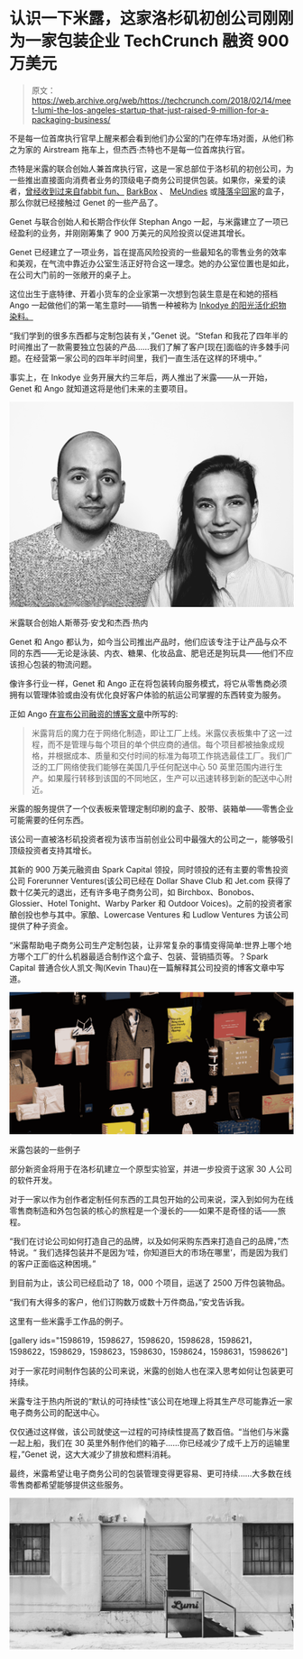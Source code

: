 # 认识一下米露，这家洛杉矶初创公司刚刚为一家包装企业 TechCrunch 融资 900 万美元

> 原文：<https://web.archive.org/web/https://techcrunch.com/2018/02/14/meet-lumi-the-los-angeles-startup-that-just-raised-9-million-for-a-packaging-business/>

不是每一位首席执行官早上醒来都会看到他们办公室的门在停车场对面，从他们称之为家的 Airstream 拖车上，但杰西·杰特也不是每一位首席执行官。

杰特是米露的联合创始人兼首席执行官，这是一家总部位于洛杉矶的初创公司，为一些推出直接面向消费者业务的顶级电子商务公司提供包装。如果你，亲爱的读者，[曾经收到过来自](https://web.archive.org/web/20221024082819/https://www.youtube.com/watch?v=vdsnNKIfFA8)[fabbit fun、](https://web.archive.org/web/20221024082819/https://fabfitfun.com/welcome/) [BarkBox](https://web.archive.org/web/20221024082819/https://www.barkbox.com/) 、 [MeUndies](https://web.archive.org/web/20221024082819/https://www.meundies.com/) 或[降落伞回家](https://web.archive.org/web/20221024082819/https://www.parachutehome.com/)的盒子，那么你就已经接触过 Genet 的一些产品了。

Genet 与联合创始人和长期合作伙伴 Stephan Ango 一起，与米露建立了一项已经盈利的业务，并刚刚筹集了 900 万美元的风险投资以促进其增长。

Genet 已经建立了一项业务，旨在提高风险投资的一些最知名的零售业务的效率和美观，在气流中靠近办公室生活正好符合这一理念。她的办公室位置也是如此，在公司大门前的一张敞开的桌子上。

这位出生于底特律、开着小货车的企业家第一次想到包装生意是在和她的搭档 Ango 一起做他们的第一笔生意时——销售一种被称为 [Inkodye 的阳光活化织物染料。](https://web.archive.org/web/20221024082819/http://www.inkodye.com/)

“我们学到的很多东西都与定制包装有关，”Genet 说。“Stefan 和我花了四年半的时间推出了一款需要独立包装的产品……我们了解了客户[现在]面临的许多棘手问题。在经营第一家公司的四年半时间里，我们一直生活在这样的环境中。”

事实上，在 Inkodye 业务开展大约三年后，两人推出了米露——从一开始，Genet 和 Ango 就知道这将是他们未来的主要项目。

![](img/fde0ccfab07587385d8be059b7d98b32.png)

米露联合创始人斯蒂芬·安戈和杰西·热内

Genet 和 Ango 都认为，如今当公司推出产品时，他们应该专注于让产品与众不同的东西——无论是泳装、内衣、糖果、化妆品盒、肥皂还是狗玩具——他们不应该担心包装的物流问题。

像许多行业一样，Genet 和 Ango 正在将包装转向服务模式，将它从零售商必须拥有以管理体验或由没有优化良好客户体验的航运公司掌握的东西转变为服务。

正如 Ango [在宣布公司融资的博客文章](https://web.archive.org/web/20221024082819/https://medium.com/fuzzy-sharp/custom-manufacturing-should-be-as-scalable-as-the-web-964aaa6f5a37)中所写的:

> 米露背后的魔力在于网络化制造，即让工厂上线。米露仪表板集中了这一过程，而不是管理与每个项目的单个供应商的通信。每个项目都被抽象成规格，并根据成本、质量和交付时间的标准为每项工作挑选最佳工厂。我们广泛的工厂网络使我们能够在美国几乎任何配送中心 50 英里范围内进行生产。如果履行转移到该国的不同地区，生产可以迅速转移到新的配送中心附近。

米露的服务提供了一个仪表板来管理定制印刷的盒子、胶带、装箱单——零售企业可能需要的任何东西。

该公司一直被洛杉矶投资者视为该市当前创业公司中最强大的公司之一，能够吸引顶级投资者支持其增长。

其新的 900 万美元融资由 Spark Capital 领投，同时领投的还有主要的零售投资公司 Forerunner Ventures(该公司已经在 Dollar Shave Club 和 Jet.com 获得了数十亿美元的退出，还有许多电子商务公司，如 Birchbox、Bonobos、Glossier、Hotel Tonight、Warby Parker 和 Outdoor Voices)。之前的投资者家酿创投也参与其中。家酿、Lowercase Ventures 和 Ludlow Ventures 为该公司提供了种子资金。

“米露帮助电子商务公司生产定制包装，让非常复杂的事情变得简单:世界上哪个地方哪个工厂的什么机器最适合制作这个盒子、包装、营销插页等。？Spark Capital 普通合伙人凯文·陶(Kevin Thau)在一篇解释其公司投资的博客文章中写道。

![](img/9fa5dfc7dc49e40842bda7192594916b.png)

米露包装的一些例子

部分新资金将用于在洛杉矶建立一个原型实验室，并进一步投资于这家 30 人公司的软件开发。

对于一家以作为创作者定制任何东西的工具包开始的公司来说，深入到如何为在线零售商制造和外包包装的核心的旅程是一个漫长的——如果不是奇怪的话——旅程。

“我们在讨论公司如何打造自己的品牌，以及如何采购东西来打造自己的品牌，”杰特说。“ 我们选择包装并不是因为‘哇，你知道巨大的市场在哪里’，而是因为我们的客户正面临这种困境。”

到目前为止，该公司已经启动了 18，000 个项目，运送了 2500 万件包装物品。

“我们有大得多的客户，他们订购数万或数十万件商品，”安戈告诉我。

这里有一些米露手工作品的例子。

[gallery ids="1598619，1598627，1598620，1598628，1598621，1598622，1598629，1598623，1598630，1598624，1598631，1598626"]

对于一家花时间制作包装的公司来说，米露的创始人也在深入思考如何让包装更可持续。

米露专注于热内所说的“默认的可持续性”该公司在地理上将其生产尽可能靠近一家电子商务公司的配送中心。

仅仅通过这样做，该公司就使这一过程的可持续性提高了数百倍。“当他们与米露一起上船，我们在 30 英里外制作他们的箱子……你已经减少了成千上万的运输里程，”Genet 说，这大大减少了排放和燃料消耗。

最终，米露希望让电子商务公司的包装管理变得更容易、更可持续……大多数在线零售商都希望能够提供这些服务。

![](img/d46ed8d942855b75713cd5387662b6f1.png)